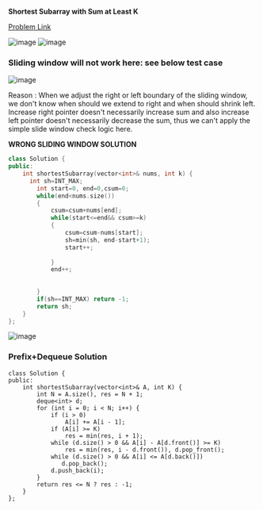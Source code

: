 __Shortest Subarray with Sum at Least K__ 

[Problem Link](https://leetcode.com/problems/shortest-subarray-with-sum-at-least-k)

![image](https://user-images.githubusercontent.com/51910127/134007144-a41e6364-edd4-4d6b-9806-2519d20dfea2.png)
![image](https://user-images.githubusercontent.com/51910127/134007188-2b994bcb-767d-460e-9270-d2055dacd382.png)


### __Sliding window will not work here: see below test case__
![image](https://user-images.githubusercontent.com/51910127/133998664-f0719769-c84f-4e93-a345-f63d58b05dad.png)

Reason :
When we adjust the right or left boundary of the sliding window, we don't know when should we extend to right and when should shrink left. Increase right pointer doesn't necessarily increase sum and also increase left pointer doesn't necessarily decrease the sum, thus we can't apply the simple slide window check logic here.


__WRONG SLIDING WINDOW SOLUTION__
```cpp
class Solution {
public:
    int shortestSubarray(vector<int>& nums, int k) {
      int sh=INT_MAX;
        int start=0, end=0,csum=0;
        while(end<nums.size())
        {
            csum=csum+nums[end];
            while(start<=end&& csum>=k)
            {
                csum=csum-nums[start];
                sh=min(sh, end-start+1);
                start++;
                
            }
            end++;
            
            
        }
        if(sh==INT_MAX) return -1;
        return sh;
    }
};


```
![image](https://user-images.githubusercontent.com/51910127/134566445-9ec64ae5-8de4-41b5-8e0e-2e9a005e8502.png)

### __Prefix+Dequeue Solution__
```
class Solution {
public:
    int shortestSubarray(vector<int>& A, int K) {
        int N = A.size(), res = N + 1;
        deque<int> d;
        for (int i = 0; i < N; i++) {
            if (i > 0)
                A[i] += A[i - 1];
            if (A[i] >= K)
                res = min(res, i + 1);
            while (d.size() > 0 && A[i] - A[d.front()] >= K)
                res = min(res, i - d.front()), d.pop_front();
            while (d.size() > 0 && A[i] <= A[d.back()])
               d.pop_back();
            d.push_back(i);
        }
        return res <= N ? res : -1;
    }
};
```

